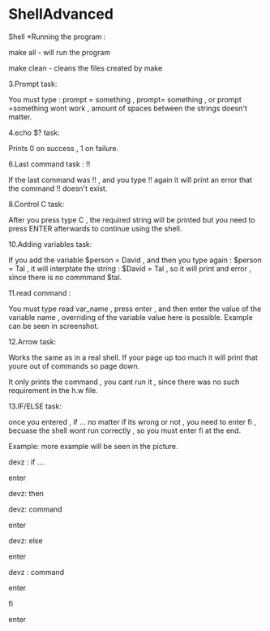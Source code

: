 # ShellAdvanced
Shell
*Running the program :

make all - will run the program 

make clean - cleans the files created by make

3.Prompt task:
 
 You must type : prompt = something , prompt= something , or prompt =something wont work , amount of spaces between the strings doesn't matter.
 
 4.echo $? task:
 
 Prints 0 on success , 1 on failure.
 
 6.Last command task : !!
 
 If the last command was !! , and you type !! again it will print an error that the command !! doesn't exist.
 
 8.Control C task:
 
 After you press type C , the required string will be printed but you need to press ENTER afterwards to continue using the shell.
 
10.Adding variables task:
 
 If you add the variable $person = David , and then you type again : $person = Tal , it will interptate the string : $David = Tal , so it will print and error , 
 since there is no commmand $tal.
 
 11.read command : 
 
 You must type read var_name , press enter , and then enter the value of the variable name , overriding of the variable value here is possible.
 Example can be seen in screenshot.
 
 12.Arrow task:
 
 Works the same as in a real shell. If your page up too much it will print that youre out of commands so page down.
 
 It only prints the command , you cant run it , since there was no such requirement in the h.w file.
 
13.IF/ELSE task:
 
 once you entered , if ... no matter if its wrong or not , you need to enter fi , becuase the shell wont run correctly , so you must enter fi at the end.
 
Example: more example will be seen in the picture.

devz : if ....

 enter
 
devz: then

devz: command

enter

devz: else

enter

devz : command

enter

fi

enter
